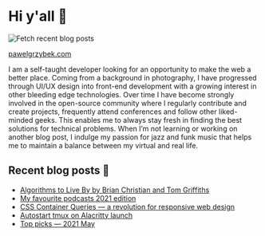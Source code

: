 # Hi y'all 👋

![Fetch recent blog posts](https://github.com/pawelgrzybek/pawelgrzybek/workflows/Fetch%20recent%20blog%20posts/badge.svg)

[pawelgrzybek.com](https://pawelgrzybek.com)

I am a self-taught developer looking for an opportunity to make the web a better place. Coming from a background in photography, I have progressed through UI/UX design into front-end development with a growing interest in other bleeding edge technologies. Over time I have become strongly involved in the open-source community where I regularly contribute and create projects, frequently attend conferences and follow other liked-minded geeks. This enables me to always stay fresh in finding the best solutions for technical problems. When I’m not learning or working on another blog post, I indulge my passion for jazz and funk music that helps me to maintain a balance between my virtual and real life.

## Recent blog posts 📝

<!-- FEED-START -->
- [Algorithms to Live By by Brian Christian and Tom Griffiths](https://pawelgrzybek.com/algorithms-to-live-by-by-brian-christian-and-tom-griffiths/)
- [My favourite podcasts 2021 edition](https://pawelgrzybek.com/my-favourite-podcasts-2021-edition/)
- [CSS Container Queries — a revolution for responsive web design](https://pawelgrzybek.com/css-container-queries-a-revolution-for-responsive-web-design/)
- [Autostart tmux on Alacritty launch](https://pawelgrzybek.com/autostart-tmux-on-alacritty-launch/)
- [Top picks — 2021 May](https://pawelgrzybek.com/top-picks-2021-may/)
<!-- FEED-END -->